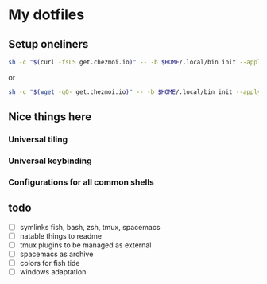 # My dotfiles

## Setup oneliners

```bash
sh -c "$(curl -fsLS get.chezmoi.io)" -- -b $HOME/.local/bin init --apply --ssh xelorr
```
or
```bash
sh -c "$(wget -qO- get.chezmoi.io)" -- -b $HOME/.local/bin init --apply --ssh xelorr
```

## Nice things here

### Universal tiling

### Universal keybinding

### Configurations for all common shells

## todo

- [ ] symlinks fish, bash, zsh, tmux, spacemacs
- [ ] natable things to readme
- [ ] tmux plugins to be managed as external
- [ ] spacemacs as archive
- [ ] colors for fish tide
- [ ] windows adaptation
